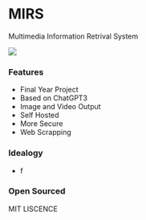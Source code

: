 # MIRS
Multimedia Information Retrival System 

[![](logo.png)](#)
### Features
- Final Year Project 
- Based on ChatGPT3
- Image and Video Output
- Self Hosted
- More Secure
- Web Scrapping

### Idealogy 
- f

### Open Sourced 
MIT LISCENCE 



